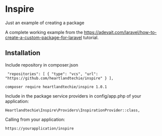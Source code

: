 # Inspire
Just an example of creating a package

A complete working example from the https://adevait.com/laravel/how-to-create-a-custom-package-for-laravel tutorial.


## Installation

Include repository in composer.json

` "repositories": [
        {
            "type": "vcs",
            "url": "https://github.com/heartlandtechie/inspire"
        }
    ],`


`composer require heartlandtechie/inspire 1.0.1`

Include in the package service providers in config/app.php of your application:

`Heartlandtechie\Inspire\Providers\InspirationProvider::class,`

Calling from your application:

`https://yourapplication/inspire`


        
        
